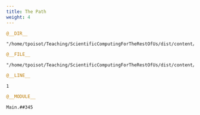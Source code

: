 ```yaml
---
title: The Path
weight: 4
---
```


````julia
@__DIR__
````

````
"/home/tpoisot/Teaching/ScientificComputingForTheRestOfUs/dist/content/01_fundamentals"
````

````julia
@__FILE__
````

````
"/home/tpoisot/Teaching/ScientificComputingForTheRestOfUs/dist/content/01_fundamentals/04_path.md"
````

````julia
@__LINE__
````

````
1
````

````julia
@__MODULE__
````

````
Main.##345
````

